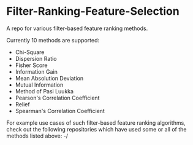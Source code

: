 # Filter-Ranking-Feature-Selection
A repo for various filter-based feature ranking methods.

Currently 10 methods are supported:  
- Chi-Square
- Dispersion Ratio
- Fisher Score
- Information Gain
- Mean Absolution Deviation
- Mutual Information
- Method of Pasi Luukka
- Pearson's Correlation Coefficient
- Relief
- Spearman's Correlation Coefficient

For example use cases of such filter-based feature ranking algorithms, check out the following repositories which have used some or all of the methods listed above:
-/ 
